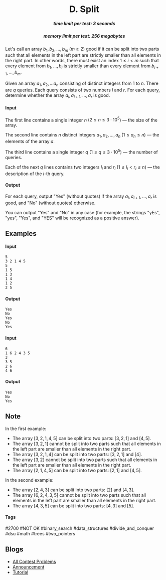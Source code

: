 <h1 style='text-align: center;'> D. Split</h1>

<h5 style='text-align: center;'>time limit per test: 3 seconds</h5>
<h5 style='text-align: center;'>memory limit per test: 256 megabytes</h5>

Let's call an array $b_1, b_2, \ldots, b_m$ ($m \ge 2$) good if it can be split into two parts such that all elements in the left part are strictly smaller than all elements in the right part. In other words, there must exist an index $1 \le i < m$ such that every element from $b_1, \ldots, b_i$ is strictly smaller than every element from $b_{i+1}, \ldots, b_m$.

Given an array $a_1, a_2, \ldots a_n$ consisting of distinct integers from $1$ to $n$. There are $q$ queries. Each query consists of two numbers $l$ and $r$. For each query, determine whether the array $a_l, a_{l+1}, \ldots, a_r$ is good.

#### Input

The first line contains a single integer $n$ ($2 \le n \le 3 \cdot 10^5$) — the size of the array.

The second line contains $n$ distinct integers $a_1, a_2, \ldots, a_n$ ($1 \le a_n \le n$) — the elements of the array $a$.

The third line contains a single integer $q$ ($1 \le q \le 3 \cdot 10^5$) — the number of queries.

Each of the next $q$ lines contains two integers $l_i$ and $r_i$ ($1 \le l_i < r_i \le n$) — the description of the $i$-th query.

#### Output

For each query, output "Yes" (without quotes) if the array $a_l, a_{l+1}, \ldots, a_r$ is good, and "No" (without quotes) otherwise.

You can output "Yes" and "No" in any case (for example, the strings "yEs", "yes", "Yes", and "YES" will be recognized as a positive answer).

## Examples

#### Input


```text
5
3 2 1 4 5
5
1 5
1 3
1 4
1 2
2 5
```
#### Output


```text
Yes
No
Yes
No
Yes
```
#### Input


```text
6
1 6 2 4 3 5
3
3 5
2 6
4 6
```
#### Output


```text
Yes
No
Yes
```
## Note

In the first example:

* The array $[3,2,1,4,5]$ can be split into two parts: $[3,2,1]$ and $[4,5]$.
* The array $[3,2,1]$ cannot be split into two parts such that all elements in the left part are smaller than all elements in the right part.
* The array $[3,2,1,4]$ can be split into two parts: $[3,2,1]$ and $[4]$.
* The array $[3,2]$ cannot be split into two parts such that all elements in the left part are smaller than all elements in the right part.
* The array $[2,1,4,5]$ can be split into two parts: $[2,1]$ and $[4,5]$.

In the second example:

* The array $[2,4,3]$ can be split into two parts: $[2]$ and $[4,3]$.
* The array $[6,2,4,3,5]$ cannot be split into two parts such that all elements in the left part are smaller than all elements in the right part.
* The array $[4,3,5]$ can be split into two parts: $[4,3]$ and $[5]$.


#### Tags 

#2700 #NOT OK #binary_search #data_structures #divide_and_conquer #dsu #math #trees #two_pointers 

## Blogs
- [All Contest Problems](../Codeforces_Round_905_(Div._1).md)
- [Announcement](../blogs/Announcement.md)
- [Tutorial](../blogs/Tutorial.md)

